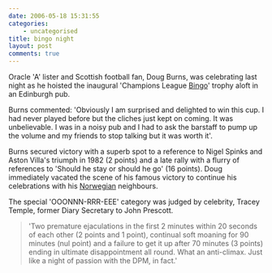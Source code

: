 ```yaml
---
date: 2006-05-18 15:31:55
categories:
    - uncategorised
title: bingo night
layout: post
comments: true
---
```

Oracle 'A' lister and Scottish football fan, Doug Burns, was celebrating
last night as he hoisted the inaugural 'Champions League
[Bingo](http://www.nbrightside.com/blog/2006/05/17/champions-league-bingo/)'
trophy aloft in an Edinburgh pub.

Burns commented: 'Obviously I am surprised and delighted to win this
cup. I had never played before but the cliches just kept on coming. It
was unbelievable. I was in a noisy pub and I had to ask the barstaff to
pump up the volume and my friends to stop talking but it was worth it'.

Burns secured victory with a superb spot to a reference to Nigel Spinks
and Aston Villa's triumph in 1982 (2 points) and a late rally with a
flurry of references to 'Should he stay or should he go' (16 points).
Doug immediately vacated the scene of his famous victory to continue his
celebrations with his
[Norwegian](http://oracledoug.com/serendipity/index.php?/archives/781-Norwegians.html)
neighbours.

The special 'OOONNN-RRR-EEE' category was judged by celebrity, Tracey
Temple, former Diary Secretary to John Prescott.

> 'Two premature ejaculations in the first 2 minutes within 20 seconds
> of each other (2 points and 1 point), continual soft moaning for 90
> minutes (nul point) and a failure to get it up after 70 minutes (3
> points) ending in ultimate disappointment all round. What an
> anti-climax. Just like a night of passion with the DPM, in fact.'
